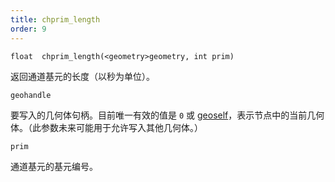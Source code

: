 ```yaml
---
title: chprim_length
order: 9
---
```

`float  chprim_length(<geometry>geometry, int prim)`

返回通道基元的长度（以秒为单位）。

`geohandle`

要写入的几何体句柄。目前唯一有效的值是 `0` 或 [geoself](../geometry/geoself "返回当前几何体的句柄。")，表示节点中的当前几何体。（此参数未来可能用于允许写入其他几何体。）

`prim`

通道基元的基元编号。
